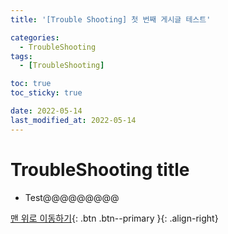 ```yaml
---
title: '[Trouble Shooting] 첫 번째 게시글 테스트'

categories:
  - TroubleShooting
tags:
  - [TroubleShooting]

toc: true
toc_sticky: true

date: 2022-05-14
last_modified_at: 2022-05-14
---
```


# TroubleShooting title

- Test@@@@@@@@@

[맨 위로 이동하기](#){: .btn .btn--primary }{: .align-right}
